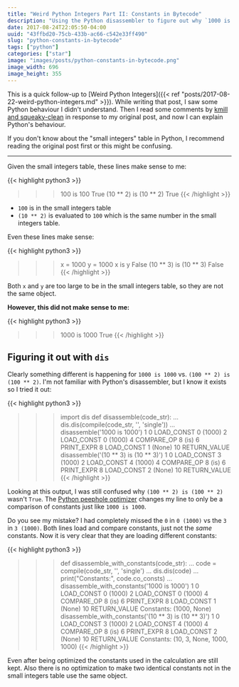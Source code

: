 ```yaml
---
title: "Weird Python Integers Part II: Constants in Bytecode"
description: "Using the Python disassembler to figure out why `1000 is 1000` but `(10 ** 3) is not (10 ** 3)`."
date: 2017-08-24T22:05:50-04:00
uuid: "43ffbd20-75cb-433b-ac66-c542e33ff490"
slug: "python-constants-in-bytecode"
tags: ["python"]
categories: ["star"]
image: "images/posts/python-constants-in-bytecode.png"
image_width: 696
image_height: 355
---
```

This is a quick follow-up to [Weird Python Integers]({{< ref "posts/2017-08-22-weird-python-integers.md" >}}). While writing that post, I saw some Python behaviour I didn't understand. Then I read some comments by [kmill and squeaky-clean](https://news.ycombinator.com/item?id=15094345) in response to my original post, and now I can explain Python's behaviour.

If you don't know about the "small integers" table in Python, I recommend reading the original post first or this might be confusing.

<hr />

Given the small integers table, these lines make sense to me:

{{< highlight python3 >}}
>>> 100 is 100
True
>>> (10 ** 2) is (10 ** 2)
True
{{< /highlight >}}

* `100` is in the small integers table
* `(10 ** 2)` is evaluated to `100` which is the same number in the small integers table.

Even these lines make sense:

{{< highlight python3 >}}
>>> x = 1000
>>> y = 1000
>>> x is y
False
>>> (10 ** 3) is (10 ** 3)
False
{{< /highlight >}}

Both `x` and `y` are too large to be in the small integers table, so they are not the same object.

**However, this did not make sense to me:**

{{< highlight python3 >}}
>>> 1000 is 1000
True
{{< /highlight >}}


## Figuring it out with `dis`

Clearly something different is happening for `1000 is 1000` vs. `(100 ** 2) is (100 ** 2)`. I'm not familiar with Python's disassembler, but I know it exists so I tried it out:

{{< highlight python3 >}}
>>> import dis
>>> def disassemble(code_str):
...   dis.dis(compile(code_str, '', 'single'))
...
>>> disassemble('1000 is 1000')
  1           0 LOAD_CONST               0 (1000)
              2 LOAD_CONST               0 (1000)
              4 COMPARE_OP               8 (is)
              6 PRINT_EXPR
              8 LOAD_CONST               1 (None)
             10 RETURN_VALUE
>>> disassemble('(10 ** 3) is (10 ** 3)')
  1           0 LOAD_CONST               3 (1000)
              2 LOAD_CONST               4 (1000)
              4 COMPARE_OP               8 (is)
              6 PRINT_EXPR
              8 LOAD_CONST               2 (None)
             10 RETURN_VALUE
{{< /highlight >}}

Looking at this output, I was still confused why `(100 ** 2) is (100 ** 2)` wasn't `True`. The [Python peephole optimizer](https://github.com/python/cpython/blob/5fd33b5926eb8c9352bf5718369b4a8d72c4bb44/Python/peephole.c#L247-L249) changes my line to only be a comparison of constants just like `1000 is 1000`.

Do you see my mistake? I had completely missed the `0` in `0 (1000)` vs the `3` in `3 (1000)`. Both lines load and compare constants, just not the *same* constants. Now it is very clear that they are loading different constants:

{{< highlight python3 >}}
>>> def disassemble_with_constants(code_str):
...   code = compile(code_str, '', 'single')
...   dis.dis(code)
...   print("Constants:", code.co_consts)
...
>>> disassemble_with_constants('1000 is 1000')
  1           0 LOAD_CONST               0 (1000)
              2 LOAD_CONST               0 (1000)
              4 COMPARE_OP               8 (is)
              6 PRINT_EXPR
              8 LOAD_CONST               1 (None)
             10 RETURN_VALUE
Constants: (1000, None)
>>> disassemble_with_constants('(10 ** 3) is (10 ** 3)')
  1           0 LOAD_CONST               3 (1000)
              2 LOAD_CONST               4 (1000)
              4 COMPARE_OP               8 (is)
              6 PRINT_EXPR
              8 LOAD_CONST               2 (None)
             10 RETURN_VALUE
Constants: (10, 3, None, 1000, 1000)
{{< /highlight >}}

Even after being optimized the constants used in the calculation are still kept. Also there is no optimization to make two identical constants not in the small integers table use the same object.
